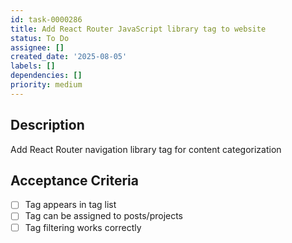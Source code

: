 ```yaml
---
id: task-0000286
title: Add React Router JavaScript library tag to website
status: To Do
assignee: []
created_date: '2025-08-05'
labels: []
dependencies: []
priority: medium
---
```


## Description

Add React Router navigation library tag for content categorization

## Acceptance Criteria

- [ ] Tag appears in tag list
- [ ] Tag can be assigned to posts/projects
- [ ] Tag filtering works correctly
